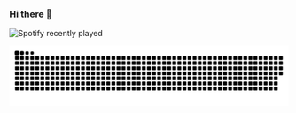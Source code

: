 ### Hi there 👋

![Spotify recently played](https://spotify-recently-played-readme.vercel.app/api?user=s7jdoe0lin941mqddh4q3kz69&count=4)

![GitHub Snake dark](https://github.com/Akilesh2112/Akilesh2112/blob/output/github-contribution-grid-snake.svg)
<!--
**Akilesh2112/Akilesh2112** is a ✨ _special_ ✨ repository because its `README.md` (this file) appears on your GitHub profile.

Here are some ideas to get you started:

- 🔭 I’m currently working on ...
- 🌱 I’m currently learning ...
- 👯 I’m looking to collaborate on ...
- 🤔 I’m looking for help with ...
- 💬 Ask me about ...
- 📫 How to reach me: ...
- 😄 Pronouns: ...
- ⚡ Fun fact: ...
-->
